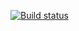 [![Build status](https://ci.appveyor.com/api/projects/status/hv1owxj0t2wqikwe?svg=true)](https://ci.appveyor.com/project/mashakulina/card-delivery-order-date-change)
